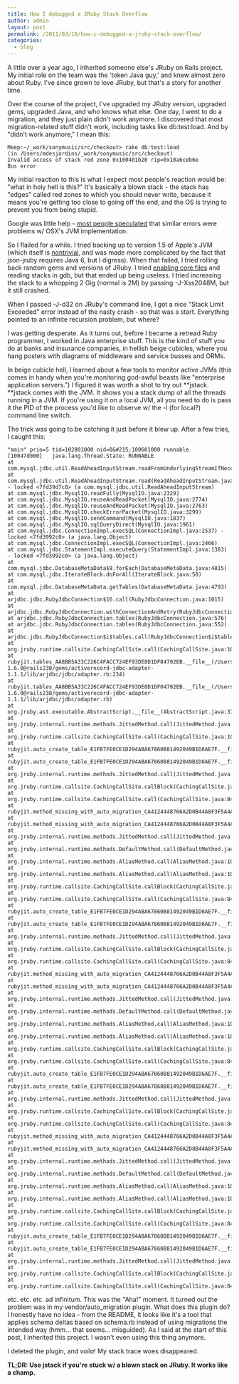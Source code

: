 ```yaml
---
title: How I debugged a JRuby Stack Overflow
author: admin
layout: post
permalink: /2011/03/18/how-i-debugged-a-jruby-stack-overflow/
categories:
  - blog
---
```

A little over a year ago, I inherited someone else's JRuby on Rails project. My initial role 
on the team was the 'token Java guy,' and knew almost zero about Ruby. I've since grown to love 
JRuby, but that's a story for another time.

Over the course of the project, I've upgraded my JRuby version, upgraded gems, upgraded Java, 
and who knows what else. One day, I went to do a migration, and they just plain didn't work 
anymore. I discovered that most migration-related stuff didn't work, including tasks like 
db:test:load. And by "didn't work anymore," I mean this:

    Meep:~/_work/sonymusic/src/checkout> rake db:test:load
    (in /Users/mdesjardins/_work/sonymusic/src/checkout)
    Invalid access of stack red zone 0x100401b20 rip=0x10a6ceb6e
    Bus error

My initial reaction to this is what I expect most people's reaction would be: "what in holy hell 
is this?" It's basically a blown stack - the stack has "edges" called red zones to which you should 
never write, because it means you're getting too close to going off the end, and the OS is trying 
to prevent you from being stupid.

Google was little help - <a href="http://stackoverflow.com/questions/1501770/invalid-access-of-stack-red-zone-from-java-vm" target="_blank">most people speculated</a> that similar errors were problems w/ OSX's JVM implementation.

So I flailed for a while. I tried backing up to version 1.5 of Apple's JVM (which itself is 
<a href="http://hints.macworld.com/article.php?story=20100123192950640" target="_blank">nontrivial</a>, 
and was made more complicated by the fact that json-jruby requires Java 6, but I digress). When 
that failed, I tried rolling back random gems and versions of JRuby. I tried 
<a href="http://stackoverflow.com/questions/2207233/how-to-enable-full-coredumps-on-os-x" target="_blank">enabling core files</a> 
and reading stacks in gdb, but that ended up being useless. I tried increasing the stack to a whopping 2 Gig 
(normal is 2M) by passing -J-Xss2048M, but it still crashed.

When I passed -J-d32 on JRuby's command line, I got a nice "Stack Limit Exceeded" error instead of the 
nasty crash - so that was a start. Everything pointed to an infinite recursion problem, but where?

I was getting desperate. As it turns out, before I became a retread Ruby programmer, I worked in Java 
enterprise stuff. This is the kind of stuff you do at banks and insurance companies, in hellish beige 
cubicles, where you hang posters with diagrams of middleware and service busses and ORMs.

In beige cubicle hell, I learned about a few tools to monitor active JVMs (this comes in handy when 
you're monitoring god-awful beasts like "enterprise application servers.") I figured it was worth 
a shot to try out **jstack. **jstack comes with the JVM. It shows you a stack dump of all the 
threads running in a JVM. If you're using it on a local JVM, all you need to do is pass it the PID 
of the process you'd like to observe w/ the -l (for local?) command line switch.

The trick was going to be catching it just before it blew up. After a few tries, I caught this:

    "main" prio=5 tid=102801000 nid=0&#215;100601000 runnable [10047d000]   java.lang.Thread.State: RUNNABLE 
    at com.mysql.jdbc.util.ReadAheadInputStream.readFromUnderlyingStreamIfNecessary(ReadAheadInputStream.java:123) 
    at com.mysql.jdbc.util.ReadAheadInputStream.read(ReadAheadInputStream.java:188) - locked <7fd39d7c8> (a com.mysql.jdbc.util.ReadAheadInputStream) 
    at com.mysql.jdbc.MysqlIO.readFully(MysqlIO.java:2329) 
    at com.mysql.jdbc.MysqlIO.reuseAndReadPacket(MysqlIO.java:2774)
    at com.mysql.jdbc.MysqlIO.reuseAndReadPacket(MysqlIO.java:2763)
    at com.mysql.jdbc.MysqlIO.checkErrorPacket(MysqlIO.java:3299)
    at com.mysql.jdbc.MysqlIO.sendCommand(MysqlIO.java:1837)
    at com.mysql.jdbc.MysqlIO.sqlQueryDirect(MysqlIO.java:1961)
    at com.mysql.jdbc.ConnectionImpl.execSQL(ConnectionImpl.java:2537) - locked <7fd3992c0> (a java.lang.Object)
    at com.mysql.jdbc.ConnectionImpl.execSQL(ConnectionImpl.java:2466)
    at com.mysql.jdbc.StatementImpl.executeQuery(StatementImpl.java:1383) - locked <7fd3992c0> (a java.lang.Object)
    at com.mysql.jdbc.DatabaseMetaData$9.forEach(DatabaseMetaData.java:4815)
    at com.mysql.jdbc.IterateBlock.doForAll(IterateBlock.java:50)
    at com.mysql.jdbc.DatabaseMetaData.getTables(DatabaseMetaData.java:4793)
    at arjdbc.jdbc.RubyJdbcConnection$16.call(RubyJdbcConnection.java:1015)
    at arjdbc.jdbc.RubyJdbcConnection.withConnectionAndRetry(RubyJdbcConnection.java:1191)
    at arjdbc.jdbc.RubyJdbcConnection.tables(RubyJdbcConnection.java:576)
    at arjdbc.jdbc.RubyJdbcConnection.tables(RubyJdbcConnection.java:552)
    at arjdbc.jdbc.RubyJdbcConnection$i$tables.call(RubyJdbcConnection$i$tables.gen:65535)
    at org.jruby.runtime.callsite.CachingCallSite.call(CachingCallSite.java:103)
    at rubyjit.tables_AA8BB5A33C226C4FACC724EF93DE8D1DF04792EB.__file__(/Users/mdesjardins/.rvm/gems/jruby-1.6.0@rails238/gems/activerecord-jdbc-adapter-1.1.1/lib/arjdbc/jdbc/adapter.rb:234)
    at rubyjit.tables_AA8BB5A33C226C4FACC724EF93DE8D1DF04792EB.__file__(/Users/mdesjardins/.rvm/gems/jruby-1.6.0@rails238/gems/activerecord-jdbc-adapter-1.1.1/lib/arjdbc/jdbc/adapter.rb)
    at org.jruby.ast.executable.AbstractScript.__file__(AbstractScript.java:37)
    at org.jruby.internal.runtime.methods.JittedMethod.call(JittedMethod.java:127)
    at org.jruby.runtime.callsite.CachingCallSite.call(CachingCallSite.java:103)
    at rubyjit.auto_create_table_E1FB7FE0CE1D294ABA67860B81492049B1D6AE7F.__file__(/Users/mdesjardins/_work/sonymusic/src/checkout/vendor/plugins/auto_migrations/lib/auto_migrations.rb:70)
    at rubyjit.auto_create_table_E1FB7FE0CE1D294ABA67860B81492049B1D6AE7F.__file__(/Users/mdesjardins/_work/sonymusic/src/checkout/vendor/plugins/auto_migrations/lib/auto_migrations.rb)
    at org.jruby.internal.runtime.methods.JittedMethod.call(JittedMethod.java:87)
    at org.jruby.runtime.callsite.CachingCallSite.callBlock(CachingCallSite.java:78)
    at org.jruby.runtime.callsite.CachingCallSite.call(CachingCallSite.java:84)
    at rubyjit.method_missing_with_auto_migration_CA4124448766A2D0B44A8F3F5A4A9EC9908F2D02.__file__(/Users/mdesjardins/_work/sonymusic/src/checkout/vendor/plugins/auto_migrations/lib/auto_migrations.rb:55)
    at rubyjit.method_missing_with_auto_migration_CA4124448766A2D0B44A8F3F5A4A9EC9908F2D02.__file__(/Users/mdesjardins/_work/sonymusic/src/checkout/vendor/plugins/auto_migrations/lib/auto_migrations.rb)
    at org.jruby.internal.runtime.methods.JittedMethod.call(JittedMethod.java:87)
    at org.jruby.internal.runtime.methods.DefaultMethod.call(DefaultMethod.java:148)
    at org.jruby.internal.runtime.methods.AliasMethod.call(AliasMethod.java:101)
    at org.jruby.internal.runtime.methods.AliasMethod.call(AliasMethod.java:101)
    at org.jruby.runtime.callsite.CachingCallSite.callBlock(CachingCallSite.java:78)
    at org.jruby.runtime.callsite.CachingCallSite.call(CachingCallSite.java:84)
    at rubyjit.auto_create_table_E1FB7FE0CE1D294ABA67860B81492049B1D6AE7F.__file__(/Users/mdesjardins/_work/sonymusic/src/checkout/vendor/plugins/auto_migrations/lib/auto_migrations.rb:71)
    at rubyjit.auto_create_table_E1FB7FE0CE1D294ABA67860B81492049B1D6AE7F.__file__(/Users/mdesjardins/_work/sonymusic/src/checkout/vendor/plugins/auto_migrations/lib/auto_migrations.rb)
    at org.jruby.internal.runtime.methods.JittedMethod.call(JittedMethod.java:87)
    at org.jruby.runtime.callsite.CachingCallSite.callBlock(CachingCallSite.java:78)
    at org.jruby.runtime.callsite.CachingCallSite.call(CachingCallSite.java:84)
    at rubyjit.method_missing_with_auto_migration_CA4124448766A2D0B44A8F3F5A4A9EC9908F2D02.__file__(/Users/mdesjardins/_work/sonymusic/src/checkout/vendor/plugins/auto_migrations/lib/auto_migrations.rb:55)
    at rubyjit.method_missing_with_auto_migration_CA4124448766A2D0B44A8F3F5A4A9EC9908F2D02.__file__(/Users/mdesjardins/_work/sonymusic/src/checkout/vendor/plugins/auto_migrations/lib/auto_migrations.rb)
    at org.jruby.internal.runtime.methods.JittedMethod.call(JittedMethod.java:87)
    at org.jruby.internal.runtime.methods.DefaultMethod.call(DefaultMethod.java:148)
    at org.jruby.internal.runtime.methods.AliasMethod.call(AliasMethod.java:101)
    at org.jruby.internal.runtime.methods.AliasMethod.call(AliasMethod.java:101)
    at org.jruby.runtime.callsite.CachingCallSite.callBlock(CachingCallSite.java:78)
    at org.jruby.runtime.callsite.CachingCallSite.call(CachingCallSite.java:84)
    at rubyjit.auto_create_table_E1FB7FE0CE1D294ABA67860B81492049B1D6AE7F.__file__(/Users/mdesjardins/_work/sonymusic/src/checkout/vendor/plugins/auto_migrations/lib/auto_migrations.rb:71)
    at rubyjit.auto_create_table_E1FB7FE0CE1D294ABA67860B81492049B1D6AE7F.__file__(/Users/mdesjardins/_work/sonymusic/src/checkout/vendor/plugins/auto_migrations/lib/auto_migrations.rb)
    at org.jruby.internal.runtime.methods.JittedMethod.call(JittedMethod.java:87)
    at org.jruby.runtime.callsite.CachingCallSite.callBlock(CachingCallSite.java:78)
    at org.jruby.runtime.callsite.CachingCallSite.call(CachingCallSite.java:84)
    at rubyjit.method_missing_with_auto_migration_CA4124448766A2D0B44A8F3F5A4A9EC9908F2D02.__file__(/Users/mdesjardins/_work/sonymusic/src/checkout/vendor/plugins/auto_migrations/lib/auto_migrations.rb:55)
    at rubyjit.method_missing_with_auto_migration_CA4124448766A2D0B44A8F3F5A4A9EC9908F2D02.__file__(/Users/mdesjardins/_work/sonymusic/src/checkout/vendor/plugins/auto_migrations/lib/auto_migrations.rb)
    at org.jruby.internal.runtime.methods.JittedMethod.call(JittedMethod.java:87)
    at org.jruby.internal.runtime.methods.DefaultMethod.call(DefaultMethod.java:148)
    at org.jruby.internal.runtime.methods.AliasMethod.call(AliasMethod.java:101)
    at org.jruby.internal.runtime.methods.AliasMethod.call(AliasMethod.java:101)
    at org.jruby.runtime.callsite.CachingCallSite.callBlock(CachingCallSite.java:78)
    at org.jruby.runtime.callsite.CachingCallSite.call(CachingCallSite.java:84)
    at rubyjit.auto_create_table_E1FB7FE0CE1D294ABA67860B81492049B1D6AE7F.__file__(/Users/mdesjardins/_work/sonymusic/src/checkout/vendor/plugins/auto_migrations/lib/auto_migrations.rb:71)
    at rubyjit.auto_create_table_E1FB7FE0CE1D294ABA67860B81492049B1D6AE7F.__file__(/Users/mdesjardins/_work/sonymusic/src/checkout/vendor/plugins/auto_migrations/lib/auto_migrations.rb)
    at org.jruby.internal.runtime.methods.JittedMethod.call(JittedMethod.java:87)
    at org.jruby.runtime.callsite.CachingCallSite.callBlock(CachingCallSite.java:78)
    at org.jruby.runtime.callsite.CachingCallSite.call(CachingCallSite.java:84)

etc. etc. etc. ad infinitum. This was the "Aha!" moment. It turned out the problem was in 
my vendor/auto_migration plugin. What does this plugin do? I honestly have no idea - from 
the README, it looks like it's a tool that applies schema deltas based on schema.rb instead 
of using migrations the intended way (hmm... that seems... misguided). As I said at the 
start of this post, I inherited this project. I wasn't even using this thing anymore.

I deleted the plugin, and *voila*! My stack trace woes disappeared.

**TL;DR: Use jstack if you're stuck w/ a blown stack on JRuby. It works like a champ.**
